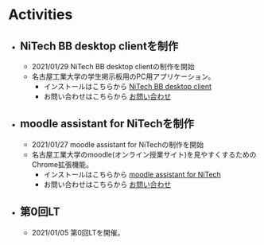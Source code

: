 # Activities
- ## NiTech BB desktop clientを制作
    - 2021/01/29 NiTech BB desktop clientの制作を開始
    - 名古屋工業大学の学生掲示板用のPC用アプリケーション。
        - インストールはこちらから [NiTech BB desktop client]()
        - お問い合わせはこちらから [お問い合わせ](/forms)
- ## moodle assistant for NiTechを制作
    - 2021/01/27 moodle assistant for NiTechの制作を開始
    - 名古屋工業大学のmoodle(オンライン授業サイト)を見やすくするためのChrome拡張機能。
        - インストールはこちらから [moodle assistant for NiTech]()
        - お問い合わせはこちらから [お問い合わせ](/forms)
- ## 第0回LT
    - 2021/01/05 第0回LTを開催。
